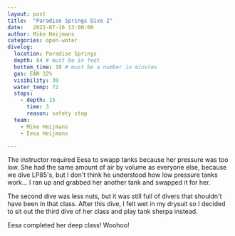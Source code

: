 ```yaml
---
layout: post
title:  "Paradise Springs Dive 2"
date:   2022-07-16 13:00:00
author: Mike Heijmans
categories: open-water
divelog:
  location: Paradise Springs
  depth: 84 # must be in feet
  bottom_time: 19 # must be a number in minutes
  gas: EAN 32%
  visibility: 30
  water_temp: 72
  stops:
    - depth: 15
      time: 3
      reason: safety stop
  team:
    - Mike Heijmans
    - Eesa Heijmans

---
```


The instructor required Eesa to swapp tanks because her pressure was too low. She had the same amount of air by volume as everyone else, because we dive LP85's, but I don't think he understood how low pressure tanks work... I ran up and grabbed her another tank and swapped it for her.

The second dive was less nuts, but it was still full of divers that shouldn't have been in that class. After this dive, I felt wet in my drysuit so I decided to sit out the third dive of her class and play tank sherpa instead.

Eesa completed her deep class! Woohoo!